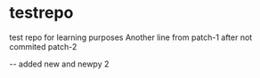 # testrepo
test repo for learning purposes
Another line from patch-1 after not commited patch-2

-- added new and newpy 2
